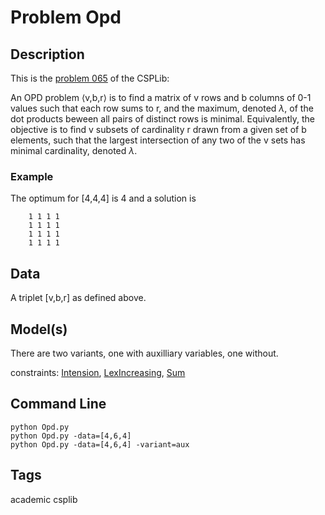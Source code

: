 # Problem Opd
## Description
This is the [problem 065](https://www.csplib.org/Problems/prob065/) of the CSPLib:

An OPD problem ⟨v,b,r⟩ is to find a matrix of v rows and b columns of 0-1 values such that each row sums to r,
and the maximum, denoted $\lambda$, of the dot products beween all pairs of distinct rows is minimal.
Equivalently, the objective is to find v subsets of cardinality r drawn from a given set of b elements,
such that the largest intersection of any two of the v sets has minimal cardinality, denoted $\lambda$.

### Example
The optimum for \[4,4,4] is 4 and a solution is

```
    1 1 1 1
    1 1 1 1
    1 1 1 1
    1 1 1 1
```


## Data
A triplet \[v,b,r] as defined above.

## Model(s)


There are two variants, one with auxilliary variables, one without.

  constraints: [Intension](http://pycsp.org/documentation/constraints/Intension), [LexIncreasing](http://pycsp.org/documentation/constraints/LexIncreasing), [Sum](http://pycsp.org/documentation/constraints/Sum)


## Command Line

```
python Opd.py
python Opd.py -data=[4,6,4]
python Opd.py -data=[4,6,4] -variant=aux
```

## Tags
 academic csplib
